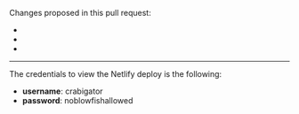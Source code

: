 <!--
⚠️ 🚨 ⚠️  STOP AND READ THIS ⚠️ 🚨 ⚠️

👆👆 see that 'base fork' dropdown above? You should change it! The default value of "lord/slate" submits your change to ALL USERS OF SLATE, not just your company. This is PROBABLY NOT WHAT YOU WANT.
-->

Changes proposed in this pull request:

*
*
*

---

The credentials to view the Netlify deploy is the following:

* **username**: crabigator
* **password**: noblowfishallowed
